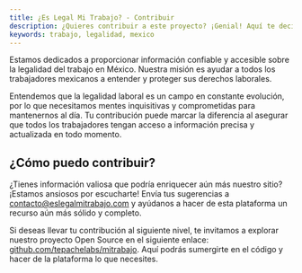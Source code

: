 ```yaml
---
title: ¿Es Legal Mi Trabajo? - Contribuir
description: ¿Quieres contribuir a este proyecto? ¡Genial! Aquí te decimos cómo.
keywords: trabajo, legalidad, mexico
---
```

Estamos dedicados a proporcionar información confiable y accesible sobre la legalidad del trabajo en México. Nuestra misión es ayudar a todos los trabajadores mexicanos a entender y proteger sus derechos laborales.

Entendemos que la legalidad laboral es un campo en constante evolución, por lo que necesitamos mentes inquisitivas y comprometidas para mantenernos al día. Tu contribución puede marcar la diferencia al asegurar que todos los trabajadores tengan acceso a información precisa y actualizada en todo momento.

## ¿Cómo puedo contribuir?
¿Tienes información valiosa que podría enriquecer aún más nuestro sitio? ¡Estamos ansiosos por escucharte! Envía tus sugerencias a [contacto@eslegalmitrabajo.com](mailto:contacto@eslegalmitrabajo.com) y ayúdanos a hacer de esta plataforma un recurso aún más sólido y completo.

Si deseas llevar tu contribución al siguiente nivel, te invitamos a explorar nuestro proyecto Open Source en el siguiente enlace: [github.com/tepachelabs/mitrabajo](https://github.com/tepachelabs/mitrabajo). Aquí podrás sumergirte en el código y hacer de la plataforma lo que necesites.
